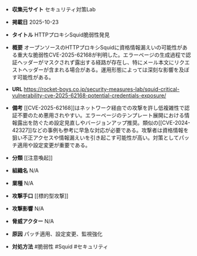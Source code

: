- **収集元サイト**
セキュリティ対策Lab

- **掲載日**
2025-10-23

- **タイトル**
HTTPプロキシSquid脆弱性発見

- **概要**
オープンソースのHTTPプロキシSquidに資格情報漏えいの可能性がある重大な脆弱性CVE-2025-62168が判明した。エラーページの生成過程で認証ヘッダーがマスクされず露出する経路が存在し、特にメール本文にリクエストヘッダーが含まれる場合がある。運用形態によっては深刻な影響を及ぼす可能性がある。

- **URL**
https://rocket-boys.co.jp/security-measures-lab/squid-critical-vulnerability-cve-2025-62168-potential-credentials-exposure/

- **備考**
[[CVE-2025-62168]]はネットワーク経由での攻撃を許し低複雑性で認証不要のため悪用されやすい。エラーページのテンプレート展開における情報露出を防ぐため設定見直しやバージョンアップ推奨。類似の[[CVE-2024-42327]]などの事例も参考に早急な対応が必要である。攻撃者は資格情報を狙い不正アクセスや情報漏えいを引き起こす可能性が高い。対策としてパッチ適用や設定変更が重要である。

- **分類**
[[注意喚起]]

- **組織名**
N/A

- **業種**
N/A

- **攻撃手口**
[[標的型攻撃]]

- **攻撃影響**
N/A

- **脅威アクター**
N/A

- **原因**
パッチ適用、設定変更、監視強化

- **対処方法**
#脆弱性 #Squid #セキュリティ
